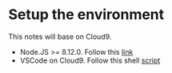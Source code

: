 # Setup the environment

This notes will base on Cloud9.

* Node.JS >= 8.12.0. Follow this [link](https://docs.aws.amazon.com/cloud9/latest/user-guide/sample-nodejs.html)
* VSCode on Cloud9. Follow this shell [script](./0-setup/code-server-setup.sh)


